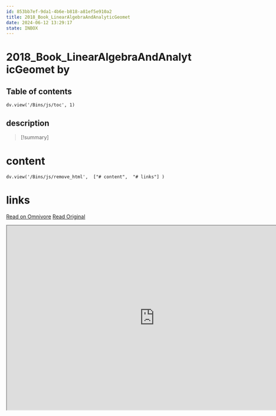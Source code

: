 ```yaml
---
id: 853bb7ef-9da1-4b6e-b818-a81ef5e910a2
title: 2018_Book_LinearAlgebraAndAnalyticGeomet
date: 2024-06-12 13:29:17
state: INBOX
---
```


# 2018_Book_LinearAlgebraAndAnalyticGeomet by 
## Table of contents
```dataviewjs 
dv.view('/Bins/js/toc', 1) 
```


## description
>[!summary] 
> 


# content
```dataviewjs 
dv.view('/Bins/js/remove_html',  ["# content",  "# links"] ) 
```




# links
[Read on Omnivore](https://omnivore.app/me/u-7-a-4-c-72-e-6-2191-494-c-accb-15-fb-087-d-6-cb-9-2018-book-li-1900bfea89a)
[Read Original](https://omnivore.app/attachments/u/7a4c72e6-2191-494c-accb-15fb087d6cb9/2018_Book_LinearAlgebraAndAnalyticGeomet.pdf)

<iframe src="https://omnivore.app/attachments/u/7a4c72e6-2191-494c-accb-15fb087d6cb9/2018_Book_LinearAlgebraAndAnalyticGeomet.pdf"  width="800" height="500"></iframe>
